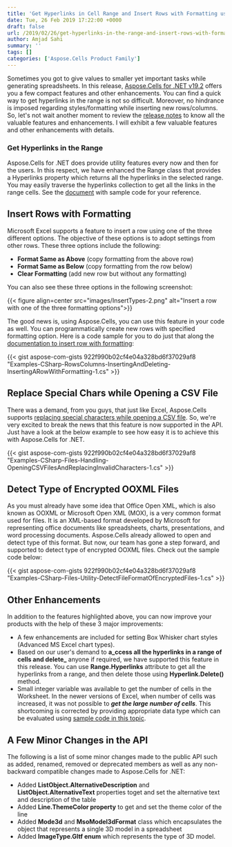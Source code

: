 ```yaml
---
title: 'Get Hyperlinks in Cell Range and Insert Rows with Formatting using C#'
date: Tue, 26 Feb 2019 17:22:00 +0000
draft: false
url: /2019/02/26/get-hyperlinks-in-the-range-and-insert-rows-with-formatting-using-aspose.cells-for-.net-19.2/
author: Amjad Sahi
summary: ''
tags: []
categories: ['Aspose.Cells Product Family']
---
```


Sometimes you got to give values to smaller yet important tasks while generating spreadsheets. In this release, [Aspose.Cells for .NET v19.2][1] offers you a few compact features and other enhancements. You can find a quick way to get hyperlinks in the range is not so difficult. Moreover, no hindrance is imposed regarding styles/formatting while inserting new rows/columns. So, let's not wait another moment to review the [release notes][2] to know all the valuable features and enhancements. I will exhibit a few valuable features and other enhancements with details.

### Get Hyperlinks in the Range

Aspose.Cells for .NET does provide utility features every now and then for the users. In this respect, we have enhanced the Range class that provides a Hyperlinks property which returns all the hyperlinks in the selected range. You may easily traverse the hyperlinks collection to get all the links in the range cells. See the [document][3] with sample code for your reference.

## Insert Rows with Formatting

Microsoft Excel supports a feature to insert a row using one of the three different options. The objective of these options is to adopt settings from other rows. These three options include the following:

*   **Format Same as Above** (copy formatting from the above row)
*   **Format Same as Below** (copy formatting from the row below)
*   **Clear Formatting** (add new row but without any formatting)

You can also see these three options in the following screenshot:



{{< figure align=center src="images/InsertTypes-2.png" alt="Insert a row with one of the three formatting options">}}


The good news is, using Aspose.Cells, you can use this feature in your code as well. You can programmatically create new rows with specified formatting option. Here is a code sample for you to do just that along the [documentation to insert row with formatting][4]:

{{< gist aspose-com-gists 922f990b02cf4e04a328bd6f37029af8 "Examples-CSharp-RowsColumns-InsertingAndDeleting-InsertingARowWithFormatting-1.cs" >}}

## Replace Special Chars while Opening a CSV File

There was a demand, from you guys, that just like Excel, Aspose.Cells supports [replacing special characters while opening a CSV file][5]. So, we're very excited to break the news that this feature is now supported in the API. Just have a look at the below example to see how easy it is to achieve this with Aspose.Cells for .NET.

{{< gist aspose-com-gists 922f990b02cf4e04a328bd6f37029af8 "Examples-CSharp-Files-Handling-OpeningCSVFilesAndReplacingInvalidCharacters-1.cs" >}}

## Detect Type of Encrypted OOXML Files

As you must already have some idea that Office Open XML, which is also known as OOXML or Microsoft Open XML (MOX), is a very common format used for files. It is an XML-based format developed by Microsoft for representing office documents like spreadsheets, charts, presentations, and word processing documents. Aspose.Cells already allowed to open and detect type of this format. But now, our team has gone a step forward, and supported to detect type of encrypted OOXML files. Check out the sample code below:

{{< gist aspose-com-gists 922f990b02cf4e04a328bd6f37029af8 "Examples-CSharp-Files-Utility-DetectFileFormatOfEncryptedFiles-1.cs" >}}

## Other Enhancements

In addition to the features highlighted above, you can now improve your products with the help of these 3 major improvements:

*   A few enhancements are included for setting Box Whisker chart styles (Advanced MS Excel chart types).
*   Based on our user's demand to **a_ccess all the hyperlinks in a range of cells and delete_** anyone if required, we have supported this feature in this release. You can use **Range.Hyperlinks** attribute to get all the hyperlinks from a range, and then delete those using **Hyperlink.Delete()** method.
*   Small integer variable was available to get the number of cells in the Worksheet. In the newer versions of Excel, when number of cells was increased, it was not possible to **_get the large number of cells_**. This shortcoming is corrected by providing appropriate data type which can be evaluated using [sample code in this topic][6].

## A Few Minor Changes in the API

The following is a list of some minor changes made to the public API such as added, renamed, removed or deprecated members as well as any non-backward compatible changes made to Aspose.Cells for .NET:

*   Added **ListObject.AlternativeDescription** and **ListObject.AlternativeText** properties toget and set the alternative text and description of the table
*   Added **Line.ThemeColor property** to get and set the theme color of the line
*   Added **Mode3d** and **MsoModel3dFormat** class which encapsulates the object that represents a single 3D model in a spreadsheet
*   Added **ImageType.Gltf enum** which represents the type of 3D model.




[1]: https://www.nuget.org/packages/Aspose.Cells/19.2.0
[2]: https://docs.aspose.com/display/cellsnet/Aspose.Cells+for+.NET+19.2+Release+Notes
[3]: https://docs.aspose.com/display/cellsnet/Get+Hyperlinks+in+Range
[4]: https://docs.aspose.com/display/cellsnet/Inserting+and+Deleting+Rows+and+Columns#InsertingandDeletingRowsandColumns-InsertaRowwithFormatting
[5]: https://docs.aspose.com/display/cellsnet/Opening+Files+with+Different+Formats#OpeningFileswithDifferentFormats-OpeningCSVfilesandreplacinginvalidcharacters
[6]: https://docs.aspose.com/display/cellsnet/Count+number+of+cells+in+the+Worksheet




